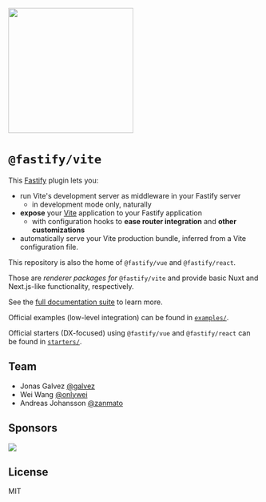 <br>

<img src="https://github.com/fastify/fastify-vite/assets/12291/7f711a83-91df-41d5-abf9-ae4f38ed24d3" style="width: 250px">

# **`@fastify/vite`**

This [Fastify](https://fastify.dev) plugin lets you:

- run Vite's development server as middleware in your Fastify server
  - in development mode only, naturally
- **expose** your [Vite](https://vitejs.dev) application to your Fastify application
  - with configuration hooks to **ease router integration** and **other customizations**
- automatically serve your Vite production bundle, inferred from a Vite configuration file.

This repository is also the home of `@fastify/vue` and `@fastify/react`.

Those are _renderer packages_ *for* `@fastify/vite` and provide basic Nuxt and Next.js-like functionality, respectively.

See the [full documentation suite](https://fastify-vite.dev) to learn more.

Official examples (low-level integration) can be found in [`examples/`](https://github.com/fastify/fastify-vite/tree/main/examples).

Official starters (DX-focused) using `@fastify/vue` and `@fastify/react` can be found in [`starters/`](https://github.com/fastify/fastify-vite/tree/main/starters).

## Team

- Jonas Galvez [@galvez](https://github.com/galvez)
- Wei Wang [@onlywei](https://github.com/onlywei)
- Andreas Johansson [@zanmato](https://github.com/zanmato)

## Sponsors

<a href="https://feature.fm">
<img src="https://github.com/user-attachments/assets/0e51422a-0256-4397-9859-277753095ee3">
</a>

## License

MIT
